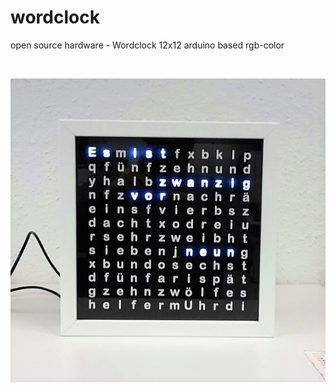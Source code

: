 # wordclock
open source hardware - Wordclock 12x12 arduino based rgb-color
<br><p><br>
<center><img src="wordclock.jpg"></center>
